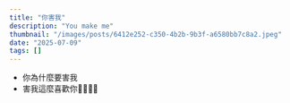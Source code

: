 ```yaml
---
title: "你害我"
description: "You make me"
thumbnail: "/images/posts/6412e252-c350-4b2b-9b3f-a6580bb7c8a2.jpeg"
date: "2025-07-09"
tags: []
---
```

- 你為什麼要害我
- 害我這麼喜歡你🤬🤬😭😭
